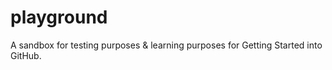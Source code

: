 # playground
A sandbox for testing purposes &amp; learning purposes for Getting Started into GitHub.
